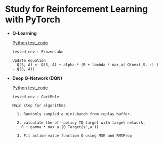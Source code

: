 # Study for Reinforcement Learning with PyTorch

* **Q-Learning** 

  [Python test_code](./study/study_qlearning.py)

  ```
  tested_env : FrozenLake

  Update equation
    Q(S, A) <- Q(S, A) + alpha * (R + lambda * max_a( Q(next_S, :) ) - Q(S, A))
  
  ```

* **Deep Q-Network (DQN)**

  [Python test_code](./study/study_qlearning.py)

  ```
  tested_env : CartPole

  Main step for algorithms

    1. Randomly sampled a mini-batch from replay buffer.

    2. calculate the off-policy TD target with target network.
      R + gamma * max_a'(Q_Target(s',a'))

    3. Fit action-value function Q using MSE and RMSProp
  ```



